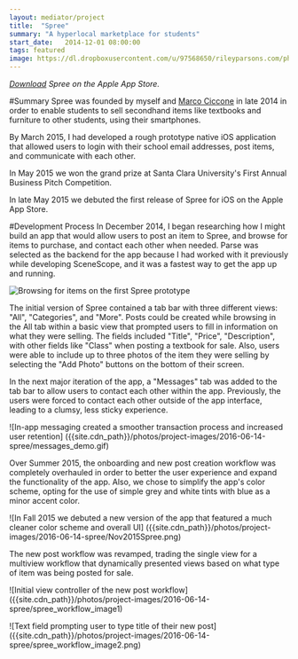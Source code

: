 ```yaml
---
layout: mediator/project
title:  "Spree"
summary: "A hyperlocal marketplace for students"
start_date:   2014-12-01 08:00:00
tags: featured
image: https://dl.dropboxusercontent.com/u/97568650/rileyparsons.com/photos/project-images/2016-06-14-spree/spree_image.jpg
---
```


*[Download](https://itunes.apple.com/us/app/spree-student-marketplace/id965705751?mt=8) Spree on the Apple App Store.*

#Summary
Spree was founded by myself and [Marco Ciccone](https://www.linkedin.com/in/mciccone10) in late 2014 in order to enable students to sell secondhand items like textbooks and furniture to other students, using their smartphones. 

By March 2015, I had developed a rough prototype native iOS application that allowed users to login with their school email addresses, post items, and communicate with each other. 

In May 2015 we won the grand prize at Santa Clara University's First Annual Business Pitch Competition.

In late May 2015 we debuted the first release of Spree for iOS on the Apple App Store.

#Development Process
In December 2014, I began researching how I might build an app that would allow users to post an item to Spree, and browse for items to purchase, and contact each other when needed. Parse was selected as the backend for the app because I had worked with it previously while developing SceneScope, and it was a fastest way to get the app up and running.

![Browsing for items on the first Spree prototype]({{site.cdn_path}}/photos/project-images/2016-06-14-spree/spree_prototype_demo.gif) 

The initial version of Spree contained a tab bar with three different views: "All", "Categories", and "More". Posts could be created while browsing in the All tab within a basic view that prompted users to fill in information on what they were selling. The fields included "Title", "Price", "Description", with other fields like "Class" when posting a textbook for sale. Also, users were able to include up to three photos of the item they were selling by selecting the "Add Photo" buttons on the bottom of their screen.

In the next major iteration of the app, a "Messages" tab was added to the tab bar to allow users to contact each other within the app. Previously, the users were forced to contact each other outside of the app interface, leading to a clumsy, less sticky experience. 

![In-app messaging created a smoother transaction process and increased user retention] ({{site.cdn_path}}/photos/project-images/2016-06-14-spree/messages_demo.gif)

Over Summer 2015, the onboarding and new post creation workflow was completely overhauled in order to better the user experience and expand the functionality of the app. Also, we chose to simplify the app's color scheme, opting for the use of simple grey and white tints with blue as a minor accent color. 

![In Fall 2015 we debuted a new version of the app that featured a much cleaner color scheme and overall UI] ({{site.cdn_path}}/photos/project-images/2016-06-14-spree/Nov2015Spree.png)

The new post workflow was revamped, trading the single view for a multiview workflow that dynamically presented views based on what type of item was being posted for sale.

![Initial view controller of the new post workflow] ({{site.cdn_path}}/photos/project-images/2016-06-14-spree/spree_workflow_image1)

![Text field prompting user to type title of their new post] ({{site.cdn_path}}/photos/project-images/2016-06-14-spree/spree_workflow_image2.png)